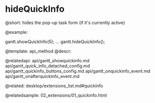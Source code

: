 hideQuickInfo
=============
@short: hides the pop-up task form (if it's currently active)
	
@example:

gantt.showQuickInfo(5);
...
gantt.hideQuickInfo();

@template:	api_method
@descr:

@relatedapi:
	api/gantt_showquickinfo.md
    api/gantt_quick_info_detached_config.md
    api/gantt_quickinfo_buttons_config.md
    api/gantt_onquickinfo_event.md
    api/gantt_onafterquickinfo_event.md
    
@related:
desktop/extensions_list.md#quickinfo

@relatedsample:
02_extensions/01_quickinfo.html

